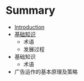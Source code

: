 # Summary

* [Introduction](README.md)
* [基础知识](chapter1.md)
   * 术语
   * 发展过程
* 基础知识
   * 术语
* 广告运作的基本原理及策略

